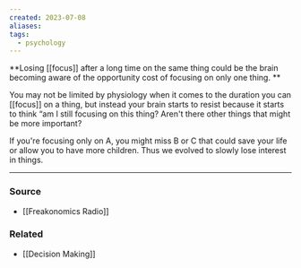 ```yaml
---
created: 2023-07-08
aliases: 
tags:
  - psychology
---
```

**Losing [[focus]] after a long time on the same thing could be the brain becoming aware of the opportunity cost of focusing on only one thing. **

You may not be limited by physiology when it comes to the duration you can [[focus]] on a thing, but instead your brain starts to resist because it starts to think “am I still focusing on this thing? Aren't there other things that might be more important?

If you're focusing only on A, you might miss B or C that could save your life or allow you to have more children. Thus we evolved to slowly lose interest in things. 

---

### Source
- [[Freakonomics Radio]]

### Related
- [[Decision Making]]